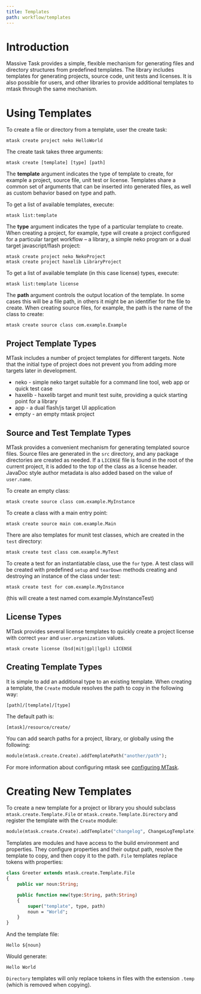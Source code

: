 ```yaml
---
title: Templates
path: workflow/templates
---
```


# Introduction

Massive Task provides a simple, flexible mechanism for generating files and directory structures 
from predefined templates. The library includes templates for generating projects, source code, 
unit tests and licenses. It is also possible for users, and other libraries to provide additional 
templates to mtask through the same mechanism.


# Using Templates

To create a file or directory from a template, user the create task:

```shell
mtask create project neko HelloWorld
```

The create task takes three arguments:

```shell
mtask create [template] [type] [path]
```

The **template** argument indicates the type of template to create, for example a 
project, source file, unit test or license. Templates share a common set of 
arguments that can be inserted into generated files, as well as custom 
behavior based on type and path.

To get a list of available templates, execute:

```shell
mtask list:template
```

The **type** argument indicates the type of a particular template to create. When 
creating a project, for example, type will create a project configured for a 
particular target workflow – a library, a simple neko program or a dual target 
javascript/flash project:

```shell
mtask create project neko NekoProject
mtask create project haxelib LibraryProject
```

To get a list of available template (in this case license) types, execute:

```shell
mtask list:template license
```

The **path** argument controls the output location of the template. In some cases 
this will be a file path, in others it might be an identifier for the file to 
create. When creating source files, for example, the path is the name of the 
class to create:

```shell
mtask create source class com.example.Example
```

## Project Template Types

MTask includes a number of project templates for different targets. Note that 
the initial type of project does not prevent you from adding more targets 
later in development.

* neko - simple neko target suitable for a command line tool, web app or quick 
  test case
* haxelib - haxelib target and munit test suite, providing a quick starting 
  point for a library
* app - a dual flash/js target UI application
* empty - an empty mtask project


## Source and Test Template Types

MTask provides a convenient mechanism for generating templated source files. 
Source files are generated in the `src` directory, and any package directories 
are created as needed. If a `LICENSE` file is found in the root of the current 
project, it is added to the top of the class as a license header. JavaDoc 
style author metadata is also added based on the value of `user.name`.

To create an empty class:

```shell
mtask create source class com.example.MyInstance
```

To create a class with a main entry point:

```shell
mtask create source main com.example.Main
```

There are also templates for munit test classes, which are created in the 
`test` directory:

```shell
mtask create test class com.example.MyTest
```

To create a test for an instantiatable class, use the `for` type. A test class 
will be created with predefined `setup` and `tearDown` methods creating and 
destroying an instance of the class under test:

```shell
mtask create test for com.example.MyInstance
```

(this will create a test named com.example.MyInstanceTest)

## License Types

MTask provides several license templates to quickly create a project license 
with correct `year` and `user.organization` values.

```shell
mtask create license (bsd|mit|gpl|lgpl) LICENSE
```

## Creating Template Types

It is simple to add an additional type to an existing template. When creating a 
template, the `Create` module resolves the path to copy in the following way:

	[path]/[template]/[type]

The default path is:

	[mtask]/resource/create/

You can add search paths for a project, library, or globally using the 
following:

```haxe
module(mtask.create.Create).addTemplatePath("another/path");
```

For more information about configuring mtask see [configuring MTask](TODO).


# Creating New Templates

To create a new template for a project or library you should subclass 
`mtask.create.Template.File` or `mtask.create.Template.Directory` and register 
the template with the `Create` module:

```haxe
module(mtask.create.Create).addTemplate("changelog", ChangeLogTemplate)
```

Templates are modules and have access to the build environment and properties. 
They configure properties and their output path, resolve the template to copy, 
and then copy it to the path. `File` templates replace tokens with properties:

```haxe
class Greeter extends mtask.create.Template.File
{
	public var noun:String;

	public function new(type:String, path:String)
	{
		super("template", type, path)
		noun = "World";
	}
}
```

And the template file:

	Hello ${noun}

Would generate:

	Hello World

`Directory` templates will only replace tokens in files with the extension 
`.temp` (which is removed when copying).
